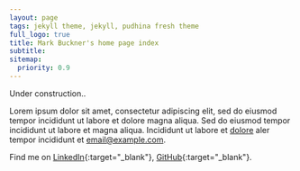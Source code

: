 ```yaml
---
layout: page
tags: jekyll theme, jekyll, pudhina fresh theme
full_logo: true
title: Mark Buckner's home page index
subtitle: 
sitemap:
  priority: 0.9
---
```

<p id="describe-text">Under construction..</p>

Lorem ipsum dolor sit amet, consectetur adipiscing elit, sed do eiusmod tempor incididunt ut labore et dolore magna aliqua. Sed do eiusmod tempor incididunt ut labore et magna aliqua. Incididunt ut labore et [dolore](#) aler tempor incididunt et [email@example.com](#).

Find me on [LinkedIn](https://www.linkedin.com){:target="_blank"}, [GitHub](https://github.com/mbuck11){:target="_blank"}.
